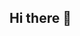 ## Hi there 👋

<!--
**okaipeter/okaipeter** is a ✨ _special_ ✨ repository because its `README.md` (this file) appears on your GitHub profile.

Here are some ideas to get you started:

- 🔭 I’m currently working on a building a scientific calculator using python..
- 🌱 I’m currently learning tkinter 
- 👯 I’m looking to collaborate on similar projects to  help me master it well 
- 🤔 I’m looking for help with ApIs and pycham
- 💬 Ask me about 
- 📫 How to reach me: ayeapeter80@gmail.com or +233 0592686337
- 😄 Pronouns:Mr
- ⚡ Fun fact: 
-->
